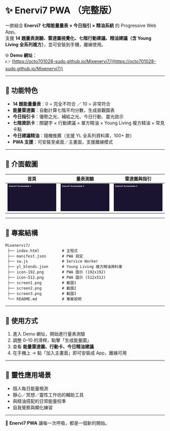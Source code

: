 # ✨ Enervi7 PWA （完整版）

一款結合 **Enervi7 七階能量量表 × 今日指引 × 精油系統** 的 Progressive Web App。  
支援 **14 題量表測驗、雷達圖視覺化、七階行動建議、精油建議（含 Young Living 全系列複方）**，並可安裝到手機，離線使用。

🌐 **Demo 網址**：  
👉 [https://octo701028-sudo.github.io/Mixenervi7/](https://octo701028-sudo.github.io/Mixenervi7/)

---

## 🚀 功能特色
- **14 題能量量表**：0 = 完全不符合 ／ 10 = 非常符合  
- **能量雷達圖**：自動計算七階平均分數，生成直觀圖表  
- **今日指引卡**：優勢之光、補給之光、今日行動、靈光啟示  
- **七階資訊卡**：關鍵字 × 行動建議 × 單方精油 × Young Living 複方精油 × 常見卡點  
- **今日建議精油**：隨機推薦（支援 YL 全系列資料庫，100+ 款）  
- **PWA 支援**：可安裝至桌面／主畫面，支援離線模式  

---

## 📸 介面截圖

| 首頁 | 量表測驗 | 雷達圖與指引 |
|------|-----------|-------------|
| ![screen1](./screen1.png) | ![screen2](./screen2.png) | ![screen3](./screen3.png) |

---

## 📂 專案結構
```
Mixenervi7/
 ├── index.html          # 主程式
 ├── manifest.json       # PWA 設定
 ├── sw.js               # Service Worker
 ├── yl_blends.json      # Young Living 複方精油資料庫
 ├── icon-192.png        # PWA 圖示 (192x192)
 ├── icon-512.png        # PWA 圖示 (512x512)
 ├── screen1.png         # 截圖1
 ├── screen2.png         # 截圖2
 ├── screen3.png         # 截圖3
 └── README.md           # 專案說明
```

---

## 📖 使用方式
1. 進入 Demo 網址，開始進行量表測驗  
2. 調整 0–10 的滑桿，點擊「生成能量圖」  
3. 查看 **能量雷達圖、行動卡、今日精油建議**  
4. 在手機上 → 點「加入主畫面」即可安裝成 App，離線可用  

---

## 🌈 靈性應用場景
- 個人每日能量檢測  
- 靜心／冥想／靈性工作坊的輔助工具  
- 與精油搭配的日常能量校準  
- 自我覺察與顯化練習  

---

💜 **Enervi7 PWA** 讓每一次呼吸，都是一個新的開始。
